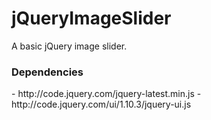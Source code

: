 jQueryImageSlider
=================

A basic jQuery image slider.

<h3>Dependencies</h3>
  -       http://code.jquery.com/jquery-latest.min.js
  -       http://code.jquery.com/ui/1.10.3/jquery-ui.js
